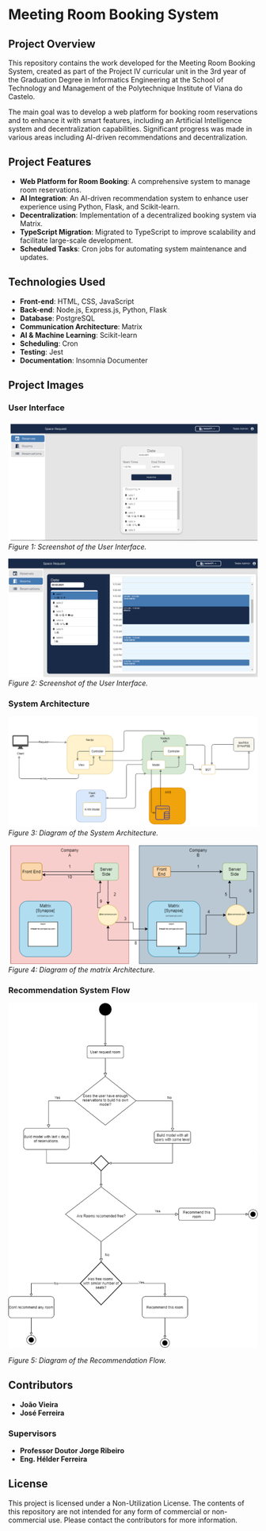 # Meeting Room Booking System

## Project Overview

This repository contains the work developed for the Meeting Room Booking System, created as part of the Project IV curricular unit in the 3rd year of the Graduation Degree in Informatics Engineering at the School of Technology and Management of the Polytechnique Institute of Viana do Castelo.

The main goal was to develop a web platform for booking room reservations and to enhance it with smart features, including an Artificial Intelligence system and decentralization capabilities. Significant progress was made in various areas including AI-driven recommendations and decentralization.

## Project Features

- **Web Platform for Room Booking**: A comprehensive system to manage room reservations.
- **AI Integration**: An AI-driven recommendation system to enhance user experience using Python, Flask, and Scikit-learn.
- **Decentralization**: Implementation of a decentralized booking system via Matrix.
- **TypeScript Migration**: Migrated to TypeScript to improve scalability and facilitate large-scale development.
- **Scheduled Tasks**: Cron jobs for automating system maintenance and updates.

## Technologies Used

- **Front-end**: HTML, CSS, JavaScript
- **Back-end**: Node.js, Express.js, Python, Flask
- **Database**: PostgreSQL
- **Communication Architecture**: Matrix
- **AI & Machine Learning**: Scikit-learn
- **Scheduling**: Cron
- **Testing**: Jest
- **Documentation**: Insomnia Documenter

## Project Images

### User Interface

![User Interface](images/User-interface-1.png)
*Figure 1: Screenshot of the User Interface.*

![User Interface](images/User-interface-2.png)
*Figure 2: Screenshot of the User Interface.*

### System Architecture

![System Architecture](images/system-architecture.png)
*Figure 3: Diagram of the System Architecture.*

![System Architecture](images/matrix-architecture.png)
*Figure 4: Diagram of the matrix Architecture.*

### Recommendation System Flow

![System Architecture](images/recommender_flow.png)

*Figure 5: Diagram of the Recommendation Flow.*

## Contributors

- **João Vieira**
- **José Ferreira**

### Supervisors

- **Professor Doutor Jorge Ribeiro**
- **Eng. Hélder Ferreira**

## License

This project is licensed under a Non-Utilization License. The contents of this repository are not intended for any form of commercial or non-commercial use. Please contact the contributors for more information.
